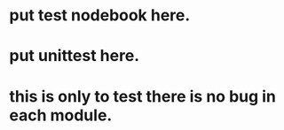 # put test nodebook here.
# put unittest here.
# this is only to test there is no bug in each module.

